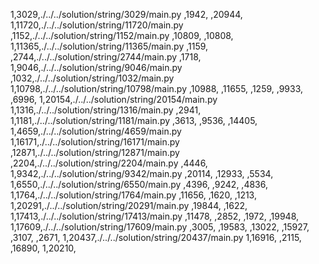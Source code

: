 1,3029,./../../solution/string/3029/main.py
,1942,
,20944,
1,11720,./../../solution/string/11720/main.py
,1152,./../../solution/string/1152/main.py
,10809,
,10808,
1,11365,./../../solution/string/11365/main.py
,1159,
,2744,./../../solution/string/2744/main.py
,1718,
1,9046,./../../solution/string/9046/main.py
,1032,./../../solution/string/1032/main.py
1,10798,./../../solution/string/10798/main.py
,10988,
,11655,
,1259,
,9933,
,6996,
1,20154,./../../solution/string/20154/main.py
1,1316,./../../solution/string/1316/main.py
,2941,
1,1181,./../../solution/string/1181/main.py
,3613,
,9536,
,14405,
1,4659,./../../solution/string/4659/main.py
1,16171,./../../solution/string/16171/main.py
,12871,./../../solution/string/12871/main.py
,2204,./../../solution/string/2204/main.py
,4446,
1,9342,./../../solution/string/9342/main.py
,20114,
,12933,
,5534,
1,6550,./../../solution/string/6550/main.py
,4396,
,9242,
,4836,
1,1764,./../../solution/string/1764/main.py
,11656,
,1620,
,1213,
1,20291,./../../solution/string/20291/main.py
,19844,
,1622,
1,17413,./../../solution/string/17413/main.py
,11478,
,2852,
,1972,
,19948,
1,17609,./../../solution/string/17609/main.py
,3005,
,19583,
,13022,
,15927,
,3107,
,2671,
1,20437,./../../solution/string/20437/main.py
1,16916,
,2115,
,16890,
1,20210,
